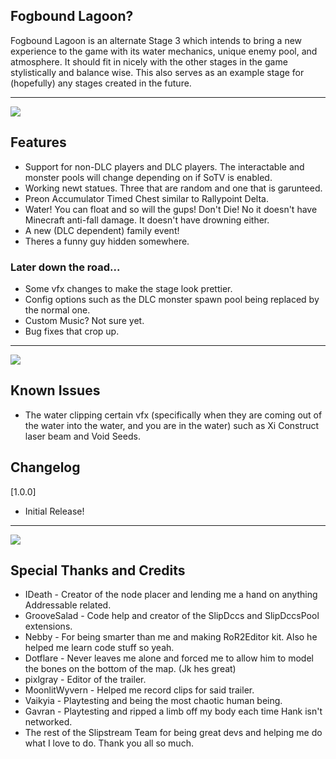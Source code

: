 ## Fogbound Lagoon?
Fogbound Lagoon is an alternate Stage 3 which intends to bring a new experience to the game with its water mechanics, unique enemy pool, and atmosphere. It should fit in nicely with the other stages in the game stylistically and balance wise. This also serves as an example stage for (hopefully) any stages created in the future. 
___

![](https://imgur.com/xwHzyet.png)

## Features

- Support for non-DLC players and DLC players. The interactable and monster pools will change depending on if SoTV is enabled.
- Working newt statues. Three that are random and one that is garunteed.
- Preon Accumulator Timed Chest similar to Rallypoint Delta.
- Water! You can float and so will the gups! Don't Die! No it doesn't have Minecraft anti-fall damage. It doesn't have drowning either.
- A new (DLC dependent) family event!
- Theres a funny guy hidden somewhere.

### Later down the road...

- Some vfx changes to make the stage look prettier.
- Config options such as the DLC monster spawn pool being replaced by the normal one.
- Custom Music? Not sure yet.
- Bug fixes that crop up.
___

![](https://imgur.com/rZqHknK.png)

## Known Issues

- The water clipping certain vfx (specifically when they are coming out of the water into the water, and you are in the water) such as Xi Construct laser beam and Void Seeds.

## Changelog

[1.0.0]
- Initial Release!
___

![](https://imgur.com/6LzMJz2.png)

## Special Thanks and Credits

- IDeath - Creator of the node placer and lending me a hand on anything Addressable related.
- GrooveSalad - Code help and creator of the SlipDccs and SlipDccsPool extensions.
- Nebby - For being smarter than me and making RoR2Editor kit. Also he helped me learn code stuff so yeah.
- Dotflare - Never leaves me alone and forced me to allow him to model the bones on the bottom of the map. (Jk hes great)
- pixlgray - Editor of the trailer.
- MoonlitWyvern - Helped me record clips for said trailer.
- Vaikyia - Playtesting and being the most chaotic human being.
- Gavran - Playtesting and ripped a limb off my body each time Hank isn't networked.
- The rest of the Slipstream Team for being great devs and helping me do what I love to do. Thank you all so much.
